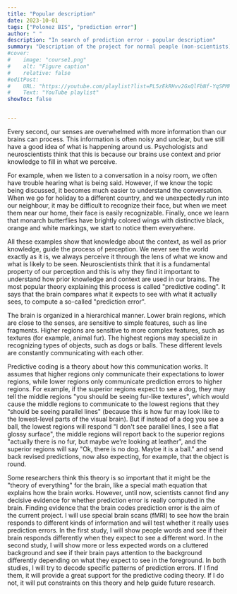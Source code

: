 ```yaml
---
title: "Popular description"
date: 2023-10-01
tags: ["Polonez BIS", "prediction error"]
author: " "
description: "In search of prediction error - popular description" 
summary: "Description of the project for normal people (non-scientists)." 
#cover:
#    image: "course1.png"
#    alt: "Figure caption"
#    relative: false
#editPost:
#    URL: "https://youtube.com/playlist?list=PL5zEkRHvv2GxQlFbNf-YqSPMP6ePc3DQf"
#    Text: "YouTube playlist"
showToc: false


---
```


Every second, our senses are overwhelmed with more information than our brains can process. This information is often noisy and unclear, but we still have a good idea of what is happening around us. Psychologists and neuroscientists think that this is because our brains use context and prior knowledge to fill in what we perceive.  
  
For example, when we listen to a conversation in a noisy room, we often have trouble hearing what is being said. However, if we know the topic being discussed, it becomes much easier to understand the conversation. When we go for holiday to a different country, and we unexpectedly run into our neighbour, it may be difficult to recognize their face, but when we meet them near our home, their face is easily recognizable. Finally, once we learn that monarch butterflies have brightly colored wings with distinctive black, orange and white markings, we start to notice them everywhere.  
  
All these examples show that knowledge about the context, as well as prior knowledge, guide the process of perception. We never see the world exactly as it is, we always perceive it through the lens of what we know and what is likely to be seen. Neuroscientists think that it is a fundamental property of our perception and this is why they find it important to understand how prior knowledge and context are used in our brains. The most popular theory explaining this process is called "predictive coding". It says that the brain compares what it expects to see with what it actually sees, to compute a so-called "prediction error".  
  
The brain is organized in a hierarchical manner. Lower brain regions, which are close to the senses, are sensitive to simple features, such as line fragments. Higher regions are sensitive to more complex features, such as textures (for example, animal fur). The highest regions may specialize in recognizing types of objects, such as dogs or balls. These different levels are constantly communicating with each other.  
  
Predictive coding is a theory about how this communication works. It assumes that higher regions only communicate their expectations to lower regions, while lower regions only communicate prediction errors to higher regions. For example, if the superior regions expect to see a dog, they may tell the middle regions "you should be seeing fur-like textures", which would cause the middle regions to communicate to the lowest regions that they “should be seeing parallel lines" (because this is how fur may look like to the lowest-level parts of the visual brain). But if instead of a dog you see a ball, the lowest regions will respond "I don't see parallel lines, I see a flat glossy surface", the middle regions will report back to the superior regions "actually there is no fur, but maybe we’re looking at leather", and the superior regions will say "Ok, there is no dog. Maybe it is a ball." and send back revised predictions, now also expecting, for example, that the object is round.  
  
Some researchers think this theory is so important that it might be the "theory of everything" for the brain, like a special math equation that explains how the brain works. However, until now, scientists cannot find any decisive evidence for whether prediction error is really computed in the brain. 
Finding evidence that the brain codes prediction error is the aim of the current project. I will use special brain scans (fMRI) to see how the brain responds to different kinds of information and will test whether it really uses prediction errors. In the first study, I will show people words and see if their brain responds differently when they expect to see a different word. In the second study, I will show more or less expected words on a cluttered background and see if their brain pays attention to the background differently depending on what they expect to see in the foreground. In both studies, I will try to decode specific patterns of prediction errors. If I find them, it will provide a great support for the predictive coding theory. If I do not, it will put constraints on this theory and help guide future research.  
